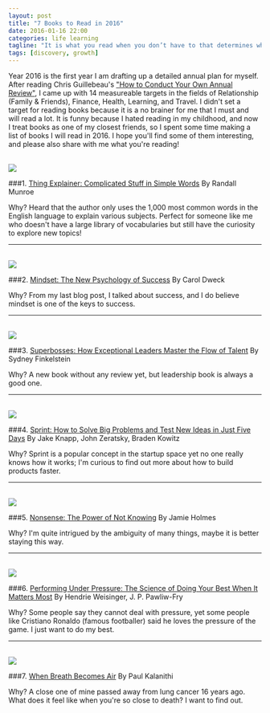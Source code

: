 ```yaml
---
layout: post
title: "7 Books to Read in 2016"
date: 2016-01-16 22:00
categories: life learning
tagline: "It is what you read when you don’t have to that determines what you will be when you can’t help it. –Oscar Wilde"
tags: [discovery, growth]
---
```


Year 2016 is the first year I am drafting up a detailed annual plan for myself. After reading Chris Guillebeau's <a href="http://chrisguillebeau.com/how-to-conduct-your-own-annual-review/" target="_blank">"How to Conduct Your Own Annual Review"</a>, I came up with 14 measureable targets in the fields of Relationship (Family & Friends), Finance, Health, Learning, and Travel. I didn't set a target for reading books because it is a no brainer for me that I must and will read a lot. It is funny because I hated reading in my childhood, and now I treat books as one of my closest friends, so I spent some time making a list of books I will read in 2016. I hope you'll find some of them interesting, and please also share with me what you're reading!
<br>
<br>

<img src="http://ecx.images-amazon.com/images/I/51gQBXnRSgL._SX344_BO1,204,203,200_.jpg" class="small">

###1. <a href="http://www.amazon.com/gp/product/B015EL0QRG?keywords=Thing%20Explainer%3A%20Complicated%20Stuff%20in%20Simple%20Word&qid=1452948442&ref_=sr_1_1&s=digital-text&sr=1-1" target="_blank">Thing Explainer: Complicated Stuff in Simple Words</a>
By Randall Munroe

Why? Heard that the author only uses the 1,000 most common words in the English language to explain various subjects. Perfect for someone like me who doesn't have a large library of vocabularies but still have the curiosity to explore new topics!
<hr>
<br>
<img src="http://ecx.images-amazon.com/images/I/51m5-B0GaXL._SX322_BO1,204,203,200_.jpg" class="small">

###2. <a href="http://www.amazon.com/Mindset-The-New-Psychology-Success/dp/0345472322" target="_blank">Mindset: The New Psychology of Success</a>
By Carol Dweck

Why? From my last blog post, I talked about success, and I do believe mindset is one of the keys to success.
<hr>
<br>
<img src="http://ecx.images-amazon.com/images/I/51q5s%2BX3RcL._SX329_BO1,204,203,200_.jpg" class="small">

###3. <a href="http://www.amazon.com/Superbosses-Exceptional-Leaders-Master-Talent/dp/1591847834" target="_blank">Superbosses: How Exceptional Leaders Master the Flow of Talent</a>
By Sydney Finkelstein

Why? A new book without any review yet, but leadership book is always a good one.
<hr>
<br>
<img src="http://ecx.images-amazon.com/images/I/51RxBGThHAL._SX335_BO1,204,203,200_.jpg" class="small">

###4. <a href="http://www.amazon.com/Sprint-Solve-Problems-Test-Ideas/dp/150112174X" target="_blank">Sprint: How to Solve Big Problems and Test New Ideas in Just Five Days</a>
By Jake Knapp, John Zeratsky, Braden Kowitz

Why? Sprint is a popular concept in the startup space yet no one really knows how it works; I'm curious to find out more about how to build products faster.
<hr>
<br>
<img src="http://ecx.images-amazon.com/images/I/41Ek-9qFyPL._SX327_BO1,204,203,200_.jpg" class="small">

###5. <a href="http://www.amazon.com/Nonsense-The-Power-Not-Knowing-ebook/dp/B00SEF112Y" target="_blank">Nonsense: The Power of Not Knowing</a>
By Jamie Holmes

Why? I'm quite intrigued by the ambiguity of many things, maybe it is better staying this way.
<hr>
<br>
<img src="http://ecx.images-amazon.com/images/I/5157brmzuVL._SX329_BO1,204,203,200_.jpg" class="small">

###6. <a href="http://www.amazon.com/Performing-Under-Pressure-Science-Matters/dp/0804136726" target="_blank">Performing Under Pressure: The Science of Doing Your Best When It Matters Most</a>
By Hendrie Weisinger, J. P. Pawliw-Fry

Why? Some people say they cannot deal with pressure, yet some people like Cristiano Ronaldo (famous footballer) said he loves the pressure of the game. I just want to do my best.
<hr>
<br>
<img src="http://ecx.images-amazon.com/images/I/41V%2B9ogNeSL._SX336_BO1,204,203,200_.jpg" class="small">

###7. <a href="http://www.amazon.com/When-Breath-Becomes-Paul-Kalanithi/dp/081298840X/" target="_blank">When Breath Becomes Air</a>
By Paul Kalanithi

Why? A close one of mine passed away from lung cancer 16 years ago. What does it feel like when you're so close to death? I want to find out.

